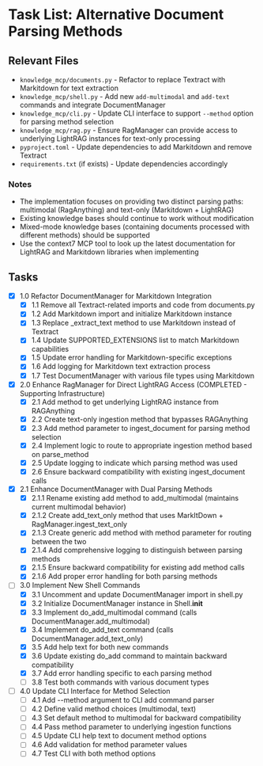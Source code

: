 # Task List: Alternative Document Parsing Methods

## Relevant Files

- `knowledge_mcp/documents.py` - Refactor to replace Textract with Markitdown for text extraction
- `knowledge_mcp/shell.py` - Add new `add-multimodal` and `add-text` commands and integrate DocumentManager
- `knowledge_mcp/cli.py` - Update CLI interface to support `--method` option for parsing method selection
- `knowledge_mcp/rag.py` - Ensure RagManager can provide access to underlying LightRAG instances for text-only processing
- `pyproject.toml` - Update dependencies to add Markitdown and remove Textract
- `requirements.txt` (if exists) - Update dependencies accordingly

### Notes

- The implementation focuses on providing two distinct parsing paths: multimodal (RagAnything) and text-only (Markitdown + LightRAG)
- Existing knowledge bases should continue to work without modification
- Mixed-mode knowledge bases (containing documents processed with different methods) should be supported
- Use the context7 MCP tool to look up the latest documentation for LightRAG and Markitdown libraries when implementing

## Tasks

- [x] 1.0 Refactor DocumentManager for Markitdown Integration
  - [x] 1.1 Remove all Textract-related imports and code from documents.py
  - [x] 1.2 Add Markitdown import and initialize Markitdown instance
  - [x] 1.3 Replace _extract_text method to use Markitdown instead of Textract
  - [x] 1.4 Update SUPPORTED_EXTENSIONS list to match Markitdown capabilities
  - [x] 1.5 Update error handling for Markitdown-specific exceptions
  - [x] 1.6 Add logging for Markitdown text extraction process
  - [x] 1.7 Test DocumentManager with various file types using Markitdown

- [x] 2.0 Enhance RagManager for Direct LightRAG Access (COMPLETED - Supporting Infrastructure)
  - [x] 2.1 Add method to get underlying LightRAG instance from RAGAnything
  - [x] 2.2 Create text-only ingestion method that bypasses RAGAnything
  - [x] 2.3 Add method parameter to ingest_document for parsing method selection
  - [x] 2.4 Implement logic to route to appropriate ingestion method based on parse_method
  - [x] 2.5 Update logging to indicate which parsing method was used
  - [x] 2.6 Ensure backward compatibility with existing ingest_document calls

- [x] 2.1 Enhance DocumentManager with Dual Parsing Methods
  - [x] 2.1.1 Rename existing add method to add_multimodal (maintains current multimodal behavior)
  - [x] 2.1.2 Create add_text_only method that uses MarkItDown + RagManager.ingest_text_only
  - [x] 2.1.3 Create generic add method with method parameter for routing between the two
  - [x] 2.1.4 Add comprehensive logging to distinguish between parsing methods
  - [x] 2.1.5 Ensure backward compatibility for existing add method calls
  - [x] 2.1.6 Add proper error handling for both parsing methods

- [ ] 3.0 Implement New Shell Commands
  - [x] 3.1 Uncomment and update DocumentManager import in shell.py
  - [x] 3.2 Initialize DocumentManager instance in Shell.__init__
  - [x] 3.3 Implement do_add_multimodal command (calls DocumentManager.add_multimodal)
  - [x] 3.4 Implement do_add_text command (calls DocumentManager.add_text_only)
  - [x] 3.5 Add help text for both new commands
  - [x] 3.6 Update existing do_add command to maintain backward compatibility
  - [x] 3.7 Add error handling specific to each parsing method
  - [ ] 3.8 Test both commands with various document types

- [ ] 4.0 Update CLI Interface for Method Selection
  - [ ] 4.1 Add --method argument to CLI add command parser
  - [ ] 4.2 Define valid method choices (multimodal, text)
  - [ ] 4.3 Set default method to multimodal for backward compatibility
  - [ ] 4.4 Pass method parameter to underlying ingestion functions
  - [ ] 4.5 Update CLI help text to document method options
  - [ ] 4.6 Add validation for method parameter values
  - [ ] 4.7 Test CLI with both method options
